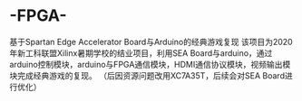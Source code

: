 # -FPGA-
基于Spartan Edge Accelerator Board与Arduino的经典游戏复现
该项目为2020年新工科联盟Xilinx暑期学校的结业项目，利用SEA Board与arduino，通过arduino控制模块，arduino与FPGA通信模块，HDMI通信协议模块，视频输出模块完成经典游戏的复现。
（后因资源问题改用XC7A35T，后续会对SEA Board进行优化）
